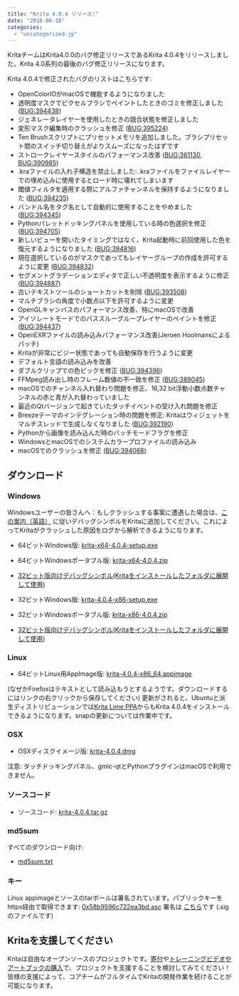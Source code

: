 ```yaml
---
title: "Krita 4.0.4 リリース!"
date: "2018-06-18"
categories: 
  - "uncategorized-jp"
---
```


KritaチームはKrita4.0.0のバグ修正リリースであるKrita 4.0.4をリリースしました。Krita 4.0系列の最後のバグ修正リリースになります。

Krita 4.0.4で修正されたバグのリストはこちらです:

- OpenColorIOがmacOSで機能するようになりました
- 透明度マスクでピクセルブラシでペイントしたときのゴミを修正しました ([BUG:394438](https://bugs.kde.org/show_bug.cgi?id=394438))
- ジェネレータレイヤーを使用したときの競合状態を修正しました
- 変形マスク編集時のクラッシュを修正 ([BUG:395224](https://bugs.kde.org/show_bug.cgi?id=395224))
- Ten Brushスクリプトにプリセットメモリを追加しました。ブラシプリセット間のスイッチ切り替えがよりスムーズになったはずです
- ストロークレイヤースタイルのパフォーマンス改善 ([BUG:361130](https://bugs.kde.org/show_bug.cgi?id=361130), [BUG:390985](https://bugs.kde.org/show_bug.cgi?id=390985))
- .kraファイルの入れ子構造を禁止しました: .kraファイルをファイルレイヤーでの埋め込みに使用するとロード時に壊れてしまいます
- 閾値フィルタを適用する際にアルファチャンネルを保持するようになりました ([BUG:394235](https://bugs.kde.org/show_bug.cgi?id=394235))
- バンドル名をタグ名として自動的に使用することをやめました ([BUG:394345](https://bugs.kde.org/show_bug.cgi?id=394345))
- Pythonパレットドッキングパネルを使用している時の色選択を修正 ([BUG:394705](https://bugs.kde.org/show_bug.cgi?id=394705))
- 新しいビューを開いたタイミングではなく、Krita起動時に前回使用した色を復元するようになりました ([BUG:394816](https://bugs.kde.org/show_bug.cgi?id=394816))
- 現在選択しているのがマスクであってもレイヤーグループの作成を許可するように変更 ([BUG:394832](https://bugs.kde.org/show_bug.cgi?id=394832))
- セグメントグラデーションエディタで正しい不透明度を表示するように修正 ([BUG:394887](https://bugs.kde.org/show_bug.cgi?id=394887))
- 古いテキストツールのショートカットを削除 ([BUG:393508](https://bugs.kde.org/show_bug.cgi?id=393508))
- マルチブラシの角度で小数点以下を許可するように変更
- OpenGLキャンバスのパフォーマンス改善、特にmacOSで改善
- アイソレートモードでのパススルーグループレイヤーのペイントを修正 ([BUG:394437](https://bugs.kde.org/show_bug.cgi?id=394437))
- OpenEXRファイルの読み込みパフォーマンス改善(Jeroen Hoolmansによるパッチ)
- Kritaが非常にビジー状態であっても自動保存を行うように変更
- デフォルト言語の読み込みを改善
- ダブルクリップでの色ピックを修正 ([BUG:394396](https://bugs.kde.org/show_bug.cgi?id=394396))
- FFMpeg読み出し時のフレーム数値の不一致を修正 ([BUG:389045](https://bugs.kde.org/show_bug.cgi?id=389045))
- macOSでのチャンネル入れ替わり問題を修正、16,32 bit浮動小数点数チャンネルの赤と青が入れ替わっていました
- 最近のQtバージョンで起きていたタッチイベントの受け入れ問題を修正
- Breezeテーマのインテグレーション時の問題を修正: Kritaはウィジェットをマルチスレッドで生成しなくなりました ([BUG:392190](https://bugs.kde.org/show_bug.cgi?id=392190))
- Pythonから画像を読み込んだ時のバッチモードフラグを修正
- WindowsとmacOSでのシステムカラープロファイルの読み込み
- macOSでのクラッシュを修正 ([BUG:394068](https://bugs.kde.org/show_bug.cgi?id=394068))

## ダウンロード

### Windows

Windowsユーザーの皆さんへ：もしクラッシュする事案に遭遇した場合は、[この案内（英語）](https://docs.krita.org/en/reference_manual/dr_minw_debugger.html#dr-minw) に従いデバッグシンボルをKritaに追加してください。これによってKritaがクラッシュした原因をログから解析できるようになります。

- 64ビットWindows版: [krita-x64-4.0.4-setup.exe](https://download.kde.org/stable/krita/4.0.4/krita-x64-4.0.4-setup.exe)
- 64ビットWindowsポータブル版: [krita-x64-4.0.4.zip](https://download.kde.org/stable/krita/4.0.4/krita-x64-4.0.4.zip)
- [32ビット版向けデバッグシンボル(Kritaをインストールしたフォルダに展開して使用)](https://download.kde.org/stable/krita/4.0.0/krita-x64-4.0.4-dbg.zip)

- 32ビットWindows版: [krita-4.0.4-x86-setup.exe](https://download.kde.org/stable/krita/4.0.4/krita-x86-4.0.4-setup.exe)
- 32ビットWindowsポータブル版: [krita-x86-4.0.4.zip](https://download.kde.org/stable/krita/4.0.4/krita-x86-4.0.4.zip)
- [32ビット版向けデバッグシンボル(Kritaをインストールしたフォルダに展開して使用)](https://download.kde.org/stable/krita/4.0.4/krita-x86-4.0.4-dbg.zip)

### Linux

- 64ビットLinux用AppImage版: [krita-4.0.4-x86\_64.appimage](https://download.kde.org/stable/krita/4.0.4/krita-4.0.4-x86_64.appimage)

(なぜかFirefoxはテキストとして読み込もうとするようです。ダウンロードするにはリンクの右クリックから保存してください) 更新がされると、Ubuntuと派生ディストリビューションでは[Krita Lime PPA](https://launchpad.net/%7Ekritalime/+archive/ubuntu/ppa)からもKrita 4.0.4をインストールできるようになります。snapの更新については作業中です。

### OSX

- OSXディスクイメージ版: [krita-4.0.4.dmg](https://download.kde.org/stable/krita/4.0.4/krita-4.0.4.dmg)

注意: タッチドッキングパネル、gmic-qtとPythonプラグインはmacOSで利用できません。

### ソースコード

- ソースコード: [krita-4.0.4.tar.gz](https://download.kde.org/stable/krita/4.0.4/krita-4.0.4.tar.gz)

### md5sum

すべてのダウンロード向け:

- [md5sum.txt](https://download.kde.org/stable/krita/4.0.4/md5sum.txt)

### キー

Linux appimageとソースのtarボールは署名されています。パブリックキーをhttps経由で取得できます: [0x58b9596c722ea3bd.asc](https://share.kde.org/index.php/s/fJ99V5mZvuyD0z8) 署名は [こちら](http://download.kde.org/stable/krita/4.0.4/)です (.sigのファイルです)

## Kritaを支援してください

Kritaは自由なオープンソースのプロジェクトです。[寄付](https://krita.org/jp/support-us-jp/donations-jp/)や[トレーニングビデオやアートブックの購入](https://krita.org/jp/support-us-jp/shop-jp/)で、プロジェクトを支援することを検討してみてください！皆様の支援によって、コアチームがフルタイムでKritaの開発作業を続けることが可能になります。
